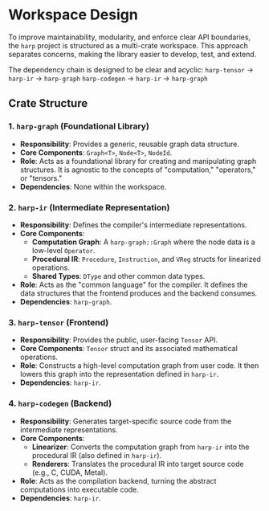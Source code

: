 # Workspace Design

To improve maintainability, modularity, and enforce clear API boundaries, the `harp` project is structured as a multi-crate workspace. This approach separates concerns, making the library easier to develop, test, and extend.

The dependency chain is designed to be clear and acyclic:
`harp-tensor` → `harp-ir` → `harp-graph`
`harp-codegen` → `harp-ir` → `harp-graph`

## Crate Structure

### 1. `harp-graph` (Foundational Library)

-   **Responsibility**: Provides a generic, reusable graph data structure.
-   **Core Components**: `Graph<T>`, `Node<T>`, `NodeId`.
-   **Role**: Acts as a foundational library for creating and manipulating graph structures. It is agnostic to the concepts of "computation," "operators," or "tensors."
-   **Dependencies**: None within the workspace.

### 2. `harp-ir` (Intermediate Representation)

-   **Responsibility**: Defines the compiler's intermediate representations.
-   **Core Components**:
    -   **Computation Graph**: A `harp-graph::Graph` where the node data is a low-level `Operator`.
    -   **Procedural IR**: `Procedure`, `Instruction`, and `VReg` structs for linearized operations.
    -   **Shared Types**: `DType` and other common data types.
-   **Role**: Acts as the "common language" for the compiler. It defines the data structures that the frontend produces and the backend consumes.
-   **Dependencies**: `harp-graph`.

### 3. `harp-tensor` (Frontend)

-   **Responsibility**: Provides the public, user-facing `Tensor` API.
-   **Core Components**: `Tensor` struct and its associated mathematical operations.
-   **Role**: Constructs a high-level computation graph from user code. It then lowers this graph into the representation defined in `harp-ir`.
-   **Dependencies**: `harp-ir`.

### 4. `harp-codegen` (Backend)

-   **Responsibility**: Generates target-specific source code from the intermediate representations.
-   **Core Components**:
    -   **Linearizer**: Converts the computation graph from `harp-ir` into the procedural IR (also defined in `harp-ir`).
    -   **Renderers**: Translates the procedural IR into target source code (e.g., C, CUDA, Metal).
-   **Role**: Acts as the compilation backend, turning the abstract computations into executable code.
-   **Dependencies**: `harp-ir`.